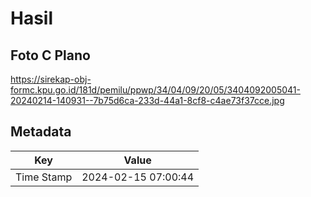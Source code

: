 # Hasil

## Foto C Plano

https://sirekap-obj-formc.kpu.go.id/181d/pemilu/ppwp/34/04/09/20/05/3404092005041-20240214-140931--7b75d6ca-233d-44a1-8cf8-c4ae73f37cce.jpg


## Metadata

| Key        | Value               |
| ---------- | ------------------- |
| Time Stamp | 2024-02-15 07:00:44 |



